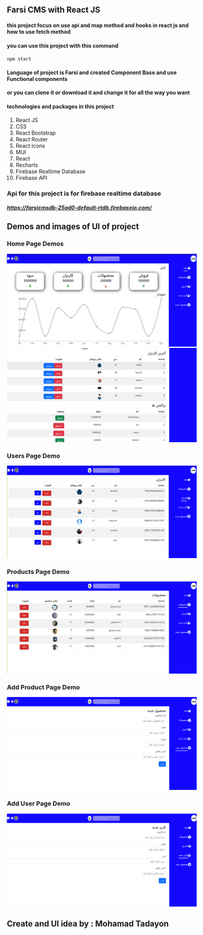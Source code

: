 ## Farsi CMS with React JS
 
#### this project focus on use api and map method and hooks in react js and how to use fetch method

#### you can use this project with this command

```
npm start
```

#### Language of project is Farsi and created Component Base and use Functional components

#### or you can clone it or download it and change it for all the way you want

#### technologies and packages in this project

1. React JS
2. CSS
3. React Bootstrap
4. React Router
5. React Icons
6. MUI
7. React
8. Recharts
9. Firebase Realtime Database
10. Firebase API

### Api for this project is for firebase realtime database

##### https://farsicmsdb-25ad0-default-rtdb.firebaseio.com/

## Demos and images of UI of project

### Home Page Demos

![Home1](/public/assets/home1.png)
![Home2](/public/assets/home2.png)

### Users Page Demo

![Users](/public/assets/users.png)

### Products Page Demo

![Products](/public/assets/products.png)

### Add Product Page Demo

![NewProduct](/public/assets/newproduct.png)

### Add User Page Demo

![NewUser](/public/assets/newuser.png)

## Create and UI idea by : Mohamad Tadayon
